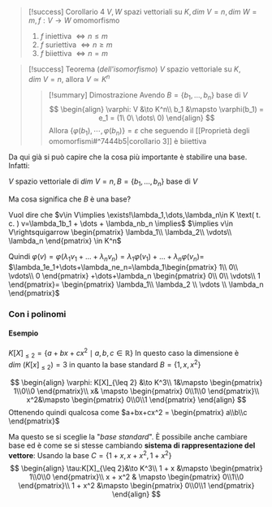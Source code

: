 > [!success] Corollario 4
> $V,W$ spazi vettoriali su $K, dim\ V=n,dim\ W=m, f:V\to W$ omomorfismo
> 1. $f$ iniettiva $\iff n\leq m$
> 2. $f$ suriettiva $\iff n \geq m$
> 3. $f$ biiettiva $\iff n = m$

> [!success] Teorema (*dell'isomorfismo*)
> $V$ spazio vettoriale  su $K$, $dim\ V=n$, allora $V\simeq K^n$
> > [!summary] Dimostrazione
> > Avendo $B = \{b_1,\ldots, b_n\}$ base di $V$
> > $$
> > \begin{align}
> > \varphi: V &\to K^n\\
> > b_1 &\mapsto \varphi(b_1) = e_1 = (1\ 0\ \dots\ 0)
> > \end{align}
> > $$
> > Allora $\{\varphi(b_1), \dotsb, \varphi(b_n)\}= \varepsilon$ che seguendo il [[Proprietà degli omomorfismi#^7444b5|corollario 3]] è biiettiva 

Da qui già si può capire che la cosa più importante è stabilire una base. Infatti:

$V$ spazio vettoriale di $dim\ V=n, B=\{b_1,\dots, b_n\}$ base di $V$

Ma cosa significa che $B$ è una base?

Vuol dire che $v\in V\implies \exists!\lambda_1,\dots,\lambda_n\in K \text( t. c. ) v=\lambda_1b_1 + \dots + \lambda_nb_n \implies$
$\implies v\in V\rightsquigarrow \begin{pmatrix} \lambda_1\\ \lambda_2\\ \vdots\\ \lambda_n \end{pmatrix} \in K^n$

Quindi $\varphi(v) = \varphi(\lambda_1v_1+\dots+\lambda_nv_n)=\lambda_1\varphi(v_1)+\dots+\lambda_n\varphi(v_n)=$
$\lambda_1e_1+\dots+\lambda_ne_n=\lambda_1\begin{pmatrix} 1\\ 0\\ \vdots\\ 0 \end{pmatrix} +\dots+\lambda_n \begin{pmatrix} 0\\ 0\\ \vdots\\ 1 \end{pmatrix}= \begin{pmatrix} \lambda_1\\ \lambda_2 \\ \vdots \\ \lambda_n \end{pmatrix}$
### Con i polinomi
#### Esempio
$K[X]_{\leq 2}=\{a+bx+cx^2\mid a,b,c \in ℝ\}$
In questo caso la dimensione è $dim\ (K[x]_{\leq 2})= 3$ in quanto la base standard $B=\{1, x, x^2\}$

$$
\begin{align}
	\varphi: K[X]_{\leq 2} &\to K^3\\
	1&\mapsto \begin{pmatrix}
	1\\0\\0
	\end{pmatrix}\\
	x& \mapsto \begin{pmatrix}
	0\\1\\0
	\end{pmatrix}\\
	x^2&\mapsto \begin{pmatrix}
	0\\0\\1
	\end{pmatrix}
\end{align}
$$
Ottenendo quindi qualcosa come $a+bx+cx^2 = \begin{pmatrix} a\\b\\c \end{pmatrix}$

Ma questo se si sceglie la "*base standard*". È possibile anche cambiare base ed è come se si stesse cambiando **sistema di rappresentazione del vettore**:
Usando la base $C = \{1+x, x+x^2, 1+x^2\}$
$$
\begin{align}
	\tau:K[X]_{\leq 2}&\to K^3\\
	1 + x &\mapsto \begin{pmatrix}
	1\\0\\0
	\end{pmatrix}\\
	x + x^2 & \mapsto \begin{pmatrix}
	0\\1\\0
	\end{pmatrix}\\
	1 + x^2 &\mapsto \begin{pmatrix}
	0\\0\\1
	\end{pmatrix}
\end{align}
$$